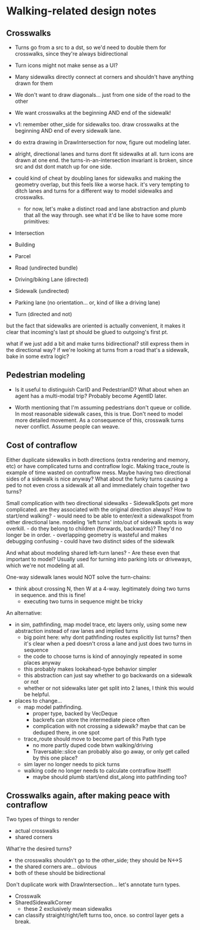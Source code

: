 # Walking-related design notes

## Crosswalks

- Turns go from a src to a dst, so we'd need to double them for crosswalks, since they're always bidirectional
- Turn icons might not make sense as a UI?
- Many sidewalks directly connect at corners and shouldn't have anything drawn for them
- We don't want to draw diagonals... just from one side of the road to the other
- We want crosswalks at the beginning AND end of the sidewalk!

- v1: remember other_side for sidewalks too. draw crosswalks at the beginning AND end of every sidewalk lane.
- do extra drawing in DrawIntersection for now, figure out modeling later.

- alright, directional lanes and turns dont fit sidewalks at all. turn icons
  are drawn at one end. the turns-in-an-intersection invariant is broken, since
  src and dst dont match up for one side.
- could kind of cheat by doubling lanes for sidewalks and making the geometry
  overlap, but this feels like a worse hack. it's very tempting to ditch lanes
  and turns for a different way to model sidewalks and crosswalks.
	- for now, let's make a distinct road and lane abstraction and plumb that all the way through. see what it'd be like to have some more primitives:

- Intersection
- Building
- Parcel
- Road (undirected bundle)
- Driving/biking Lane (directed)
- Sidewalk (undirected)
- Parking lane (no orientation... or, kind of like a driving lane)
- Turn (directed and not)

but the fact that sidewalks are oriented is actually convenient, it makes it clear that incoming's last pt should be glued to outgoing's first pt.

what if we just add a bit and make turns bidirectional? still express them in the directional way?
if we're looking at turns from a road that's a sidewalk, bake in some extra logic?

## Pedestrian modeling

- Is it useful to distinguish CarID and PedestrianID? What about when an agent has a multi-modal trip? Probably become AgentID later.

- Worth mentioning that I'm assuming pedestrians don't queue or collide. In
  most reasonable sidewalk cases, this is true. Don't need to model more
  detailed movement. As a consequence of this, crosswalk turns never conflict.
  Assume people can weave.

## Cost of contraflow

Either duplicate sidewalks in both directions (extra rendering and memory, etc)
or have complicated turns and contraflow logic. Making trace_route is example
of time wasted on contraflow mess. Maybe having two directional sides of a
sidewalk is nice anyway? What about the funky turns causing a ped to not even
cross a sidewalk at all and immediately chain together two turns?

Small complication with two directional sidewalks
	- SidewalkSpots get more complicated. are they associated with the
	  original direction always? How to start/end walking?
		- would need to be able to enter/exit a sidewalkspot from
		  either directional lane. modeling 'left turns' into/out of
		  sidewalk spots is way overkill.
	- do they belong to children {forwards, backwards}? They'd no longer be
	  in order.
	- overlapping geometry is wasteful and makes debugging confusing
		- could have two distinct sides of the sidewalk

And what about modeling shared left-turn lanes?
	- Are these even that important to model? Usually used for turning into
	  parking lots or driveways, which we're not modeling at all.

One-way sidewalk lanes would NOT solve the turn-chains:
- think about crossing N, then W at a 4-way. legitimately doing two turns in sequence. and this is fine!
	- executing two turns in sequence might be tricky

An alternative:
- in sim, pathfinding, map model trace, etc layers only, using some new
  abstraction instead of raw lanes and implied turns
	- big point here: why dont pathfinding routes explicitly list turns?
	  then it's clear when a ped doesn't cross a lane and just does two
	  turns in sequence
	- the code to choose turns is kind of annoyingly repeated in some
	  places anyway
	- this probably makes lookahead-type behavior simpler
	- this abstraction can just say whether to go backwards on a sidewalk or not
	- whether or not sidewalks later get split into 2 lanes, I think this
	  would be helpful.
- places to change...
	- map model pathfinding.
		- proper type, backed by VecDeque
		- backrefs can store the intermediate piece often
		- complication with not crossing a sidewalk? maybe that can be
		  deduped there, in one spot
	- trace_route should move to become part of this Path type
		- no more partly duped code btwn walking/driving
		- Traversable::slice can probably also go away, or only get
		  called by this one place?
	- sim layer no longer needs to pick turns
	- walking code no longer needs to calculate contraflow itself!
		- maybe should plumb start/end dist_along into pathfinding too?

## Crosswalks again, after making peace with contraflow

Two types of things to render

- actual crosswalks
- shared corners

What're the desired turns?

- the crosswalks shouldn't go to the other_side; they should be N<->S
- the shared corners are... obvious
- both of these should be bidirectional

Don't duplicate work with DrawIntersection... let's annotate turn types.
- Crosswalk
- SharedSidewalkCorner
	- these 2 exclusively mean sidewalks
- can classify straight/right/left turns too, once. so control layer gets a break.
